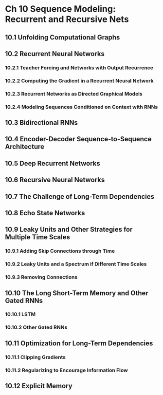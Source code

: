 # Ch 10 Sequence Modeling: Recurrent and Recursive Nets

## 10.1 Unfolding Computational Graphs

## 10.2 Recurrent Neural Networks

### 10.2.1 Teacher Forcing and Networks with Output Recurrence

### 10.2.2 Computing the Gradient in a Recurrent Neural Network

### 10.2.3 Recurrent Networks as Directed Graphical Models

### 10.2.4 Modeling Sequences Conditioned on Context with RNNs

## 10.3 Bidirectional RNNs

## 10.4 Encoder-Decoder Sequence-to-Sequence Architecture

## 10.5 Deep Recurrent Networks

## 10.6 Recursive Neural Networks

## 10.7 The Challenge of Long-Term Dependencies

## 10.8 Echo State Networks

## 10.9 Leaky Units and Other Strategies for Multiple Time Scales

### 10.9.1 Adding Skip Connections through Time

### 10.9.2 Leaky Units and a Spectrum if Different Time Scales

### 10.9.3 Removing Connections

## 10.10 The Long Short-Term Memory and Other Gated RNNs

### 10.10.1 LSTM

### 10.10.2 Other Gated RNNs

## 10.11 Optimization for Long-Term Dependencies

### 10.11.1 Clipping Gradients

### 10.11.2 Regularizing to Encourage Information Flow

## 10.12 Explicit Memory




